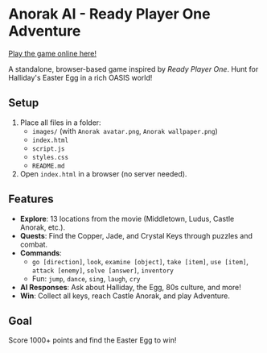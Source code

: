 # Anorak AI - Ready Player One Adventure

[Play the game online here!](https://danielgaudreault.github.io/Anorak/)

A standalone, browser-based game inspired by *Ready Player One*. Hunt for Halliday's Easter Egg in a rich OASIS world!

## Setup
1. Place all files in a folder:
   - `images/` (with `Anorak avatar.png`, `Anorak wallpaper.png`)
   - `index.html`
   - `script.js`
   - `styles.css`
   - `README.md`
2. Open `index.html` in a browser (no server needed).

## Features
- **Explore**: 13 locations from the movie (Middletown, Ludus, Castle Anorak, etc.).
- **Quests**: Find the Copper, Jade, and Crystal Keys through puzzles and combat.
- **Commands**: 
  - `go [direction]`, `look`, `examine [object]`, `take [item]`, `use [item]`, `attack [enemy]`, `solve [answer]`, `inventory`
  - Fun: `jump`, `dance`, `sing`, `laugh`, `cry`
- **AI Responses**: Ask about Halliday, the Egg, 80s culture, and more!
- **Win**: Collect all keys, reach Castle Anorak, and play Adventure.

## Goal
Score 1000+ points and find the Easter Egg to win!
